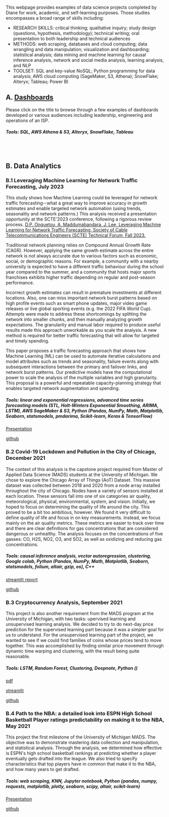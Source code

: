 This webpage provides examples of data science projects completed by Diane for work, academic, and self-learning purposes. Those studies encompasses a broad range of skills including: 
- RESEARCH SKILLS: critical thinking; qualitative inquiry; study design (questions, hypothesis, methodology); technical writing; oral presentation to both leadership and technical audiences
- METHODS: web scraping, databases and cloud computing; data wrangling and data manipulation; visualization and dashboarding; statistical analysis; data mining and machine learning for causal inference analysis, network and social media analysis, learning analysis, and NLP
- TOOLSET: SQL and key-value NoSQL; Python programming for data analysis; AWS cloud computing (SageMaker, S3, Athena); SnowFlake; Alteryx; Tableau; Power BI

[//]: # (A. SQL and NoSQL Databases)
[//]: # (under construction)

## A. [Dashboards](https://dianemads.github.io/dashboards/)
Please click on the title to browse through a few examples of dashboards developed or various audiences including leadership, engineering and operations of an ISP. 
##### Tools: SQL, AWS Athena & S3, Alteryx, SnowFlake, Tableau
<br>
<br>

## B. Data Analytics
### B.1 Leveraging Machine Learning for Network Traffic Forecasting, July 2023
This study shows how Machine Learning could be leveraged for network traffic forecasting--what a great way to improve accuracy in growth estimates and enable targeted network automation (using trends, seasonality and network patterns.) This analysis received a presentation opportunity at the SCTE'2023 conference, following a rigorous review process.
[D.P. Onguetou, A. Maddumabandara, J. Lee, Leveraging Machine Learning for Network Traffic Forecasting, Society of Cable Telecommunications Engineers (SCTE) Technical Forum, Fall 2023.](https://www.nctatechnicalpapers.com/Paper/2023/3580_Lee_5100_paper)

Traditional network planning relies on Compound Annual Growth Rate (CAGR). However, applying the same growth estimate across the entire network is not always accurate due to various factors such as economic, social, or demographic reasons. For example, a community with a nearby university is expected to have a different traffic behaviour during the school year compared to the summer, and a community that hosts major sports franchises exhibits higher traffic depending on regular and post-season performance.

Incorrect growth estimates can result in premature investments at different locations. Also, one can miss important network burst patterns based on high profile events such as smart phone updates, major video game releases or live global sporting events (e.g. the 2022 FIFA World Cup). Attempts were made to address these shortcomings by splitting the network into smaller chunks, and then manually analyzing growth expectations. The granularity and manual labor required to produce useful results made this approach unworkable as you scale the analysis. A new method is required for better traffic forecasting that will allow for targeted and timely spending.

This paper proposes a traffic forecasting approach that shows how Machine Learning (ML) can be used to automate iterative calculations and model attributes such as trends and seasonality, failure events along with subsequent interactions between the primary and failover links, and network burst patterns. Our predictive models have the computational power to scale the analysis of the multiple variables and high granularity. This proposal is a powerful and repeatable capacity-planning strategy that enables targeted network augmentation and spending.

##### Tools: linear and exponential regressions, advanced time series forecasting models (STL, Holt-Winters Exponential Smoothing, ARIMA, LSTM), AWS SageMaker & S3, Python (Pandas, NumPy, Math, Matplotlib, Seaborn, statsmodels, pmdarima, Scikit-learn, Keras & TensorFlow)

<a href="https://github.com/dianeMADS/traffic-forecasting/blob/main/assets/3580_DPO_5100_presentation.pdf">Presentation</a> 

[github](https://github.com/dianeMADS/traffic-forecasting/tree/main)

### B.2 Covid-19 Lockdown and Pollution in the City of Chicago, December 2021
The context of this analysis is the capstone project required from Master of Applied Data Science (MADS) students at the University of Michigan. We chose to explore  the Chicago Array of Things (AoT) Dataset. This massive dataset was collected between 2018 and 2020 from a node array installed throughout the city of Chicago. Nodes have a variety of sensors installed at each location. These sensors fall into one of six categories air quality, meteorological, physical, environmental, system, and vision. Initially, we hoped to focus on determining the quality of life around the city. This proved to be a bit too ambitious, however. We found it very difficult to define quality of life and focus in on key measurements. Instead, we focus mainly on the air quality metrics. These metrics are easier to track over time and there are clear definitions for gas concentrations that are considered dangerous or unhealthy. The analysis focuses on the concentrations of five gasses: CO, H2S, NO2, O3, and SO2, as well as oxidizing and reducing gas concentrations.

##### Tools: causal inference analysis, vector autoregression, clustering, Google colab, Python (Pandas, NumPy, Math, Matplotlib, Seaborn, statsmodels, folium, altair, gzip, os), C++

[streamlit report](https://dianemads-capstone-streamlitstreamlit-hyz5lm.streamlit.app/)

[github](https://github.com/dianeMADS/capstone)

### B.3 Cryptocurrency Analysis, September 2021
This project is also another requirement from the MADS program at the University of Michigan, with two tasks: upervised learning and unsupervised learning analysis. We decided to try to do next-day price prediction for the supervised learning part because it was a simpler goal for us to understand. For the unsupervised learning part of the project, we wanted to see if we could find families of coins whose prices tend to move together. This was accomplished by finding similar price movement through dynamic time warping and clustering, with the result being quite reasonable.

##### Tools: LSTM, Random Forest, Clustering, Deepnote, Python ()

[pdf](https://github.com/dianeMADS/milestone2/blob/main/report/MADS-milestone2-Onguetou-Nikolsky.pdf)

[streamlit](https://dianemads-milestone2-i4rryagqxtyey26mafg5eb.streamlit.app/)

[github](https://github.com/dianeMADS/milestone2)

### B.4 Path to the NBA: a detailed look into ESPN High School Basketball Player ratings predictability on making it to the NBA, May 2021
This project the first milestone of the University of Michigan MADS. The objective was to demonstrate mastering data collection and manipulation, and statistical analysis. Through the analysis, we determined how effective is ESPN's high school basketball rankings at predicting whether a player eventually gets drafted into the league. We also tried to specify characteristics that top players have in common that make it to the NBA, and how many years to get drafted.

##### Tools: web scraping, KNN, Jupyter notebook, Python (pandas, numpy, requests, matplotlib, plotly, seaborn, scipy, altair, scikit-learn)

<a href="https://github.com/dianeMADS/milestone1/blob/main/ESPN-to-NBA%20vFinal-1.pdf">Presentation</a>

[github](https://github.com/dianeMADS/milestone1)

[//]: # (# D. Self-Learning)
[//]: # (D.1 Data Manipulation)

